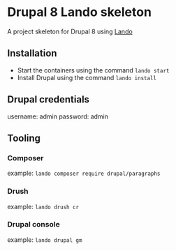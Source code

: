 # Drupal 8 Lando skeleton

A project skeleton for Drupal 8 using [Lando](https://docs.lando.dev/basics/)

## Installation

- Start the containers using the command `lando start`
- Install Drupal using the command `lando install`

## Drupal credentials

username: admin
password: admin

## Tooling

### Composer
  example: `lando composer require drupal/paragraphs`

### Drush
  example: `lando drush cr`

### Drupal console
  example: `lando drupal gm`